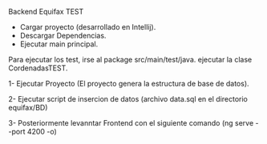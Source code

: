 Backend Equifax TEST
- Cargar proyecto (desarrollado en Intellij).
- Descargar Dependencias.
- Ejecutar main principal.

Para ejecutar los test, irse al package src/main/test/java.
ejecutar la clase CordenadasTEST.

1- Ejecutar Proyecto (El proyecto genera la estructura de base de datos).

2- Ejecutar script de insercion de datos (archivo data.sql en el directorio equifax/BD)

3- Posteriormente levanntar Frontend con el siguiente comando (ng serve --port 4200 -o)
